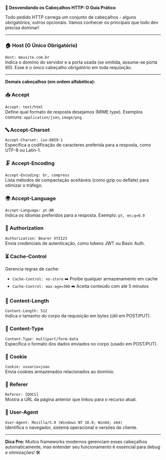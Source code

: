 

**🚀 Desvendando os Cabeçalhos HTTP: O Guia Prático**  

Todo pedido HTTP carrega um conjunto de cabeçalhos - alguns obrigatórios, outros opcionais. Vamos conhecer os principais que todo dev precisa dominar!

---

### 🏠 Host (O Único Obrigatório)  
`Host: meusite.com.br`  
Indica o domínio do servidor e a porta usada (se omitida, assume-se porta 80). Esse é o único cabeçalho *obrigatório* em toda requisição.

---

**Demais cabeçalhos (em ordem alfabética):**

### 📥 Accept  
`Accept: text/html`  
Define qual formato de resposta desejamos (MIME type). Exemplos comuns: `application/json`, `image/png`

### 🔤 Accept-Charset  
`Accept-Charset: iso-8859-1`  
Especifica a codificação de caracteres preferida para a resposta, como UTF-8 ou Latin-1.

### 🗜 Accept-Encoding  
`Accept-Encoding: br, compress`  
Lista métodos de compactação aceitáveis (como gzip ou deflate) para otimizar o tráfego.

### 🌍 Accept-Language  
`Accept-Language: pt-BR`  
Indica os idiomas preferidos para a resposta. Exemplo: `pt, en;q=0.9`

### 🔑 Authorization  
`Authorization: Bearer XYZ123`  
Envia credenciais de autenticação, como tokens JWT ou Basic Auth.

### ⏳ Cache-Control  
Gerencia regras de cache:  
- `Cache-Control: no-store` ➡️ Proíbe qualquer armazenamento em cache  
- `Cache-Control: max-age=300` ➡️ Aceita conteúdo com até 5 minutos  

### 🧮 Content-Length  
`Content-Length: 512`  
Indica o tamanho do corpo da requisição em bytes (útil em POST/PUT).

### 📝 Content-Type  
`Content-Type: multipart/form-data`  
Especifica o formato dos dados enviados no corpo (usado em POST/PUT).

### 🍪 Cookie  
`Cookie: usuario=joao`  
Envia cookies armazenados relacionados ao domínio.

### 🔗 Referer  
`Referer: [DOCS]`  
Mostra a URL da página anterior que linkou para o recurso atual.

### 🤖 User-Agent  
`User-Agent: Mozilla/5.0 (Windows NT 10.0; Win64; x64)`  
Identifica o navegador, sistema operacional e versões do cliente.

---

**Dica Pro:** Muitos frameworks modernos gerenciam esses cabeçalhos automaticamente, mas entender seu funcionamento é essencial para debug e otimizações! 🛠️